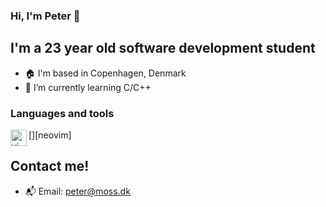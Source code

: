 ### Hi, I'm Peter 👋

## I'm a 23 year old software development student

- :house: I'm based in Copenhagen, Denmark
- 🌱 I’m currently learning C/C++

### Languages and tools
[<img align="left" alt="vim" width="26px" src="https://upload.wikimedia.org/wikipedia/commons/thumb/9/9f/Vimlogo.svg/1200px-Vimlogo.svg.png" />][neovim]

## Contact me!
- :mailbox_with_mail: Email: peter@moss.dk
